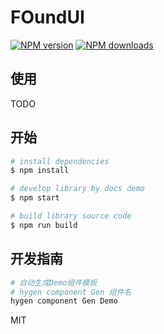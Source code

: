 # FOundUI

[![NPM version](https://img.shields.io/npm/v/FOundUI.svg?style=flat)](https://npmjs.org/package/FOundUI)
[![NPM downloads](http://img.shields.io/npm/dm/FOundUI.svg?style=flat)](https://npmjs.org/package/FOundUI)

## 使用

TODO

## 开始

```bash
# install dependencies
$ npm install

# develop library by docs demo
$ npm start

# build library source code
$ npm run build
```

## 开发指南

```bash
# 自动生成Demo组件模板
# hygen component Gen 组件名
hygen component Gen Demo
```

MIT
